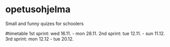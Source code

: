 # opetusohjelma
Small and funny quizes for schoolers

#timetable
1st sprint: wed 16.11. - mon 28.11.
2nd sprint: tue 12.11. - sun 11.12.
3rd sprint: mon 12.12 - tue 20.12.

